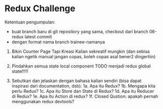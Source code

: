 # Redux Challenge

Ketentuan pengumpulan:

- buat branch baru di git repository yang sama, checkout dari branch 06-redux latest commit
- dengan format nama branch trainee-namanya

1. Bikin Counter Page Tapi Kreasi Kalian sekreatif mungkin (dan sebisa kalian ngetik manual jangan copas, boleh copas asal bener2 dingertiin)

2. Pindahkan semua state local component TODO menjadi redux global state!!!!!

3. Sebutkan dan jelaskan dengan bahasa kalian sendiri (bisa dapat inspirasi dari documentation, dsb):
   1a. Apa itu Redux?
   1b. Mengapa kita perlu Redux?
   1c. Apa itu Store dan State di Redux?
   1d. Apa itu Reducer di Redux?
   1e. Apa itu Action di redux?
   1f. Closed Qustion: apakah pernah menggunakan redux devtools?
